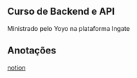 ## Curso de Backend e API
Ministrado pelo Yoyo na plataforma Ingate
## Anotações
[notion](https://tanakaspace.notion.site/Vue-js-by-yoyo-db69d79d992245c9aeaa3669da781d6d)
